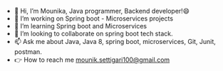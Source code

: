 - 👋 Hi, I’m Mounika, Java programmer, Backend developer!😄
- 👀 I’m working on Spring boot - Microservices projects 
- 🌱 I’m learning Spring boot and Microservices 
- 💞️ I’m looking to collaborate on spring boot tech stack.
- 📫 Ask me about Java, Java 8, spring boot, microservices, Git, Junit, postman.
- 👉 How to reach me mounik.settigari100@gmail.com

<!---
Mounika-1599/Mounika-1599 is a ✨ special ✨ repository because its `README.md` (this file) appears on your GitHub profile.
You can click the Preview link to take a look at your changes.
--->
